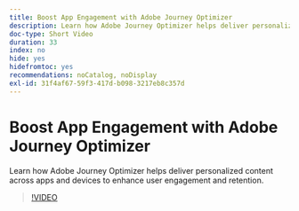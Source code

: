 ```yaml
---
title: Boost App Engagement with Adobe Journey Optimizer
description: Learn how Adobe Journey Optimizer helps deliver personalized content across apps and devices to enhance user engagement and retention.
doc-type: Short Video
duration: 33
index: no
hide: yes
hidefromtoc: yes
recommendations: noCatalog, noDisplay
exl-id: 31f4af67-59f3-417d-b098-3217eb8c357d
---
```

# Boost App Engagement with Adobe Journey Optimizer

Learn how Adobe Journey Optimizer helps deliver personalized content across apps and devices to enhance user engagement and retention.

<!-- 72_S603_3442534_32_boost-app-engagement-with-adobe-journey-optimizer -->
>[!VIDEO](https://video.tv.adobe.com/v/3458221/?learn=on&enablevpops=true)
